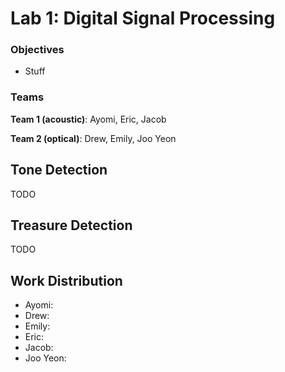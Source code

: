 # Lab 1: Digital Signal Processing

### Objectives
* Stuff

### Teams
**Team 1 (acoustic)**: Ayomi, Eric, Jacob

**Team 2 (optical)**: Drew, Emily, Joo Yeon


## Tone Detection
TODO

## Treasure Detection
TODO


## Work Distribution

*   Ayomi:
*   Drew:
*   Emily:
*   Eric:
*   Jacob:
*   Joo Yeon:

